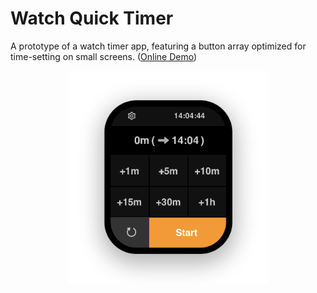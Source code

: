 # Watch Quick Timer

A prototype of a watch timer app, featuring a button array optimized for time-setting on small screens. ([Online Demo](https://pkucuipy.github.io/watch-quick-timer/))

<div style="display: flex; justify-content: center;">
    <img src="https://github.com/PkuCuipy/watch-quick-timer/blob/main/public/example.png?raw=true" alt="Watch Quick Timer" style="max-width: 20rem; height: auto;">
</div>
